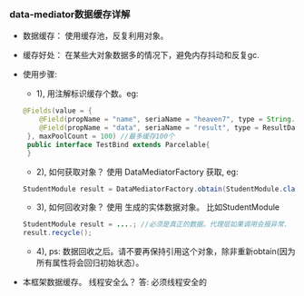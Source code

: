 
### data-mediator数据缓存详解 
 * 数据缓存： 使用缓存池，反复利用对象。
 * 缓存好处： 在某些大对象数据多的情况下，避免内存抖动和反复gc.
 * 使用步骤:
   * 1), 用注解标识缓存个数。eg:
   ```java
   @Fields(value = {
       @Field(propName = "name", seriaName = "heaven7", type = String.class),
       @Field(propName = "data", seriaName = "result", type = ResultData.class),
    }, maxPoolCount = 100) //最多缓存100个
    public interface TestBind extends Parcelable{
    }
   ```
   * 2), 如何获取对象？     使用 DataMediatorFactory 获取, eg:
   ```java
   StudentModule result = DataMediatorFactory.obtain(StudentModule.class);
   ```
   * 3), 如何回收对象？     使用 生成的实体数据对象。 比如StudentModule
   ```java
   StudentModule result = ....; //必须是真正的数据。代理层如果调用会报异常.
   result.recycle();
   ```
   * 4), ps: 数据回收之后。请不要再保持引用这个对象，除非重新obtain(因为所有属性将会回归初始状态）。

 * 本框架数据缓存。 线程安全么？ 答: 必须线程安全的
